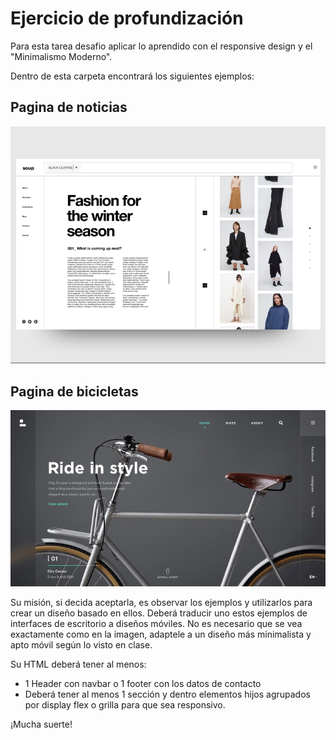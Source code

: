 # Ejercicio de profundización

Para esta tarea desafio aplicar lo aprendido con el responsive design y el "Minimalismo Moderno".

Dentro de esta carpeta encontrará los siguientes ejemplos:

## Pagina de noticias

![Paginanoticias](Pagina_noticias.png)

## Pagina de bicicletas

![Pagina de bicicletas.png](Pagina_bicicletas.png)

Su misión, si decida aceptarla, es observar los ejemplos y utilizarlos para crear un diseño basado en ellos. Deberá traducir uno estos ejemplos de interfaces de escritorio a diseños móviles. No es necesario que se vea exactamente como en la imagen, adaptele a un diseño más minimalista y apto móvil según lo visto en clase.

Su HTML deberá tener al menos:
- 1 Header con navbar o 1 footer con los datos de contacto
- Deberá tener al menos 1 sección y dentro elementos hijos agrupados por display flex o grilla para que sea responsivo.

¡Mucha suerte!
